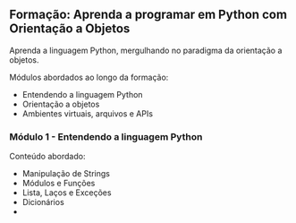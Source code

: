 ## Formação: Aprenda a programar em Python com Orientação a Objetos

Aprenda a linguagem Python, mergulhando no paradigma da orientação a objetos.

Módulos abordados ao longo da formação:
- Entendendo a linguagem Python
- Orientação a objetos
- Ambientes virtuais, arquivos e APIs


### Módulo 1 - Entendendo a linguagem Python
Conteúdo abordado:
  * Manipulação de Strings
  * Módulos e Funções
  * Lista, Laços e Exceções
  * Dicionários
  * 
